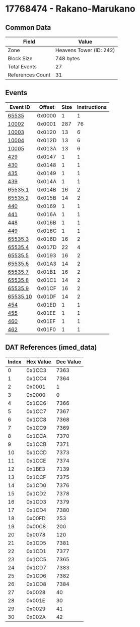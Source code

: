 # 17768474 - Rakano-Marukano

## Common Data

| Field            | Value                   |
|------------------|-------------------------|
| Zone             | Heavens Tower (ID: 242) |
| Block Size       | 748 bytes               |
| Total Events     | 27                      |
| References Count | 31                      |

## Events

| Event ID                  | Offset   |   Size |   Instructions |
|---------------------------|----------|--------|----------------|
| [65535](./65535.md)       | 0x0000   |      1 |              1 |
| [10002](./10002.md)       | 0x0001   |    287 |             76 |
| [10003](./10003.md)       | 0x0120   |     13 |              6 |
| [10004](./10004.md)       | 0x012D   |     13 |              6 |
| [10005](./10005.md)       | 0x013A   |     13 |              6 |
| [429](./429.md)           | 0x0147   |      1 |              1 |
| [430](./430.md)           | 0x0148   |      1 |              1 |
| [435](./435.md)           | 0x0149   |      1 |              1 |
| [439](./439.md)           | 0x014A   |      1 |              1 |
| [65535.1](./65535.1.md)   | 0x014B   |     16 |              2 |
| [65535.2](./65535.2.md)   | 0x015B   |     14 |              2 |
| [440](./440.md)           | 0x0169   |      1 |              1 |
| [441](./441.md)           | 0x016A   |      1 |              1 |
| [448](./448.md)           | 0x016B   |      1 |              1 |
| [449](./449.md)           | 0x016C   |      1 |              1 |
| [65535.3](./65535.3.md)   | 0x016D   |     16 |              2 |
| [65535.4](./65535.4.md)   | 0x017D   |     22 |              4 |
| [65535.5](./65535.5.md)   | 0x0193   |     16 |              2 |
| [65535.6](./65535.6.md)   | 0x01A3   |     14 |              2 |
| [65535.7](./65535.7.md)   | 0x01B1   |     16 |              2 |
| [65535.8](./65535.8.md)   | 0x01C1   |     14 |              2 |
| [65535.9](./65535.9.md)   | 0x01CF   |     16 |              2 |
| [65535.10](./65535.10.md) | 0x01DF   |     14 |              2 |
| [454](./454.md)           | 0x01ED   |      1 |              1 |
| [455](./455.md)           | 0x01EE   |      1 |              1 |
| [460](./460.md)           | 0x01EF   |      1 |              1 |
| [462](./462.md)           | 0x01F0   |      1 |              1 |

## DAT References (imed_data)

|   Index | Hex Value   |   Dec Value |
|---------|-------------|-------------|
|       0 | 0x1CC3      |        7363 |
|       1 | 0x1CC4      |        7364 |
|       2 | 0x0001      |           1 |
|       3 | 0x0000      |           0 |
|       4 | 0x1CC6      |        7366 |
|       5 | 0x1CC7      |        7367 |
|       6 | 0x1CC8      |        7368 |
|       7 | 0x1CC9      |        7369 |
|       8 | 0x1CCA      |        7370 |
|       9 | 0x1CCB      |        7371 |
|      10 | 0x1CCD      |        7373 |
|      11 | 0x1CCE      |        7374 |
|      12 | 0x1BE3      |        7139 |
|      13 | 0x1CCF      |        7375 |
|      14 | 0x1CD0      |        7376 |
|      15 | 0x1CD2      |        7378 |
|      16 | 0x1CD3      |        7379 |
|      17 | 0x1CD4      |        7380 |
|      18 | 0x00FD      |         253 |
|      19 | 0x00C8      |         200 |
|      20 | 0x0078      |         120 |
|      21 | 0x1CD5      |        7381 |
|      22 | 0x1CD1      |        7377 |
|      23 | 0x1CC5      |        7365 |
|      24 | 0x1CD7      |        7383 |
|      25 | 0x1CD6      |        7382 |
|      26 | 0x1CD8      |        7384 |
|      27 | 0x0028      |          40 |
|      28 | 0x001E      |          30 |
|      29 | 0x0029      |          41 |
|      30 | 0x002A      |          42 |

